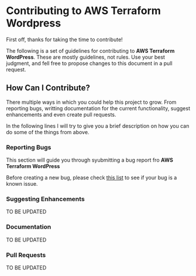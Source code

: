 # Contributing to AWS Terraform Wordpress
First off, thanks for taking the time to contribute! 

The following is a set of guidelines for contributing to **AWS Terraform WordPress**. These are mostly guidelines, not rules. Use your best judgment, and fell free to propose changes to this document in a pull request.

## How Can I Contribute?
There multiple ways in which you could help this project to grow. From reporting bugs, writting documentation for the current functionality, suggest enhancements and even create pull requests. 

In the following lines I will try to give you a brief description on how you can do some of the things from above.

### Reporting Bugs
This section will guide you through syubmitting a bug report fro **AWS Terraform WordPress**

Before creating a new bug, please check [this list](https://github.com/rcranganu/aws-terraform-wordpress/issues) to see if your bug is a known issue.

### Suggesting Enhancements
TO BE UPDATED
### Documentation
TO BE UPDATED
### Pull Requests
TO BE UPDATED

